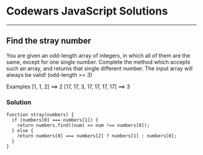 # Codewars JavaScript Solutions

---

## Find the stray number

You are given an odd-length array of integers, in which all of them are the same, except for one single number.
Complete the method which accepts such an array, and returns that single different number.
The input array will always be valid! (odd-length >= 3)

Examples
[1, 1, 2] ==> 2
[17, 17, 3, 17, 17, 17, 17] ==> 3

### Solution

```
function stray(numbers) {
  if (numbers[0] === numbers[1]) {
    return numbers.find((num) => num !== numbers[0]);
  } else {
    return numbers[0] === numbers[2] ? numbers[1] : numbers[0];
  }
}
```
